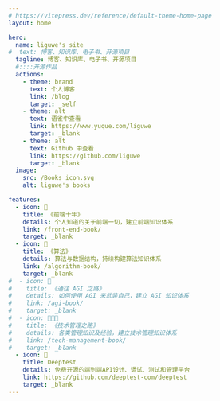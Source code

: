 ```yaml
---
# https://vitepress.dev/reference/default-theme-home-page
layout: home

hero:
  name: liguwe's site
#  text: 博客、知识库、电子书、开源项目
  tagline: 博客、知识库、电子书、开源项目
  #::::开源作品
  actions:
    - theme: brand
      text: 个人博客
      link: /blog
      target: _self
    - theme: alt
      text: 语雀中查看
      link: https://www.yuque.com/liguwe
      target: _blank
    - theme: alt
      text: Github 中查看
      link: https://github.com/liguwe
      target: _blank
  image:
    src: /Books_icon.svg
    alt: liguwe's books

features:
  - icon: 📕
    title: 《前端十年》
    details: 个人知道的关于前端一切，建立前端知识体系
    link: /front-end-book/
    target: _blank
  - icon: 📗
    title: 《算法》
    details: 算法与数据结构，持续构建算法知识体系
    link: /algorithm-book/
    target: _blank
#  - icon: 🧠
#    title: 《通往 AGI 之路》
#    details: 如何使用 AGI 来武装自己，建立 AGI 知识体系
#    link: /agi-book/
#    target: _blank
#  - icon: 👨‍👦‍👦
#    title: 《技术管理之路》
#    details: 各类管理知识及经验，建立技术管理知识体系
#    link: /tech-management-book/
#    target: _blank
  - icon: 🔌
    title: Deeptest
    details: 免费开源的端到端API设计、调试、测试和管理平台
    link: https://github.com/deeptest-com/deeptest
    target: _blank
---
```


